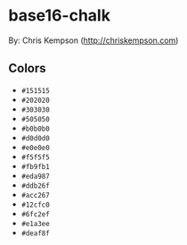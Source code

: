 # base16-chalk

By: Chris Kempson (http://chriskempson.com)

## Colors

* `#151515`
* `#202020`
* `#303030`
* `#505050`
* `#b0b0b0`
* `#d0d0d0`
* `#e0e0e0`
* `#f5f5f5`
* `#fb9fb1`
* `#eda987`
* `#ddb26f`
* `#acc267`
* `#12cfc0`
* `#6fc2ef`
* `#e1a3ee`
* `#deaf8f`
